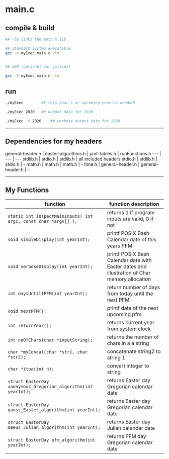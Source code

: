 # main.c

## compile & build

```bash
## -lm links the math.h lib

## standard system executable
gcc -o myExec main.c -lm


## ASM (optional for jollies)

gcc -S myExec main.c -lm
```

## run

```bash
./myExec		## this year's or upcoming year(as needed)

./myExec 2020	## output date for 2020

./myExec -v 2020	## verbose output date for 2020

```

---

## Dependencies for my headers

general-header.h | easter-algorithms.h | pmf-tables.h | runFunctions.h
--- | --- | ---
stdlib.h | stdio.h | stdlib.h | all included headers
stdio.h | stdlib.h | stdio.h | -
math.h | math.h | math.h | -
time.h | general-header.h | general-header.h | -

---

## My Functions

function | function description
--- | ---
```static int inspectMainInputs( int argc, const char *argv[] );``` | returns 1 if program inputs are valid, 0 if not
```void simpleDisplay(int yearInt);``` | printf POSIX Bash Calendar date of this years PFM
```void verboseDisplay(int yearInt);``` |  printf POSIX Bash Calendar date with Easter dates and illustration of Char memory allocation
```int daysUntillPFM(int yearInt);``` | return number of days from today until the next PFM
```void nextPFM();``` | printf date of the next upcoming pfm
```int returnYear();``` | returns current year from system clock
```int noOfChars(char *inputString);``` | returns the number of chars in a a string
```char *myConcat(char *str1, char *str2);``` | concatenate string2 to string 1
```char *itoa(int n);``` | convert integer to string
```struct EasterDay anonymous_Gregorian_algorithm(int yearInt);``` | returns Easter day Gregorian calendar date
```struct EasterDay gauss_Easter_algorithm(int yearInt);``` | returns Easter day Gregorian calendar date
```struct EasterDay meeus_Julian_algorithm(int yearInt);``` | returns Easter day Julian calendar date
```struct EasterDay pfm_algorithm(int yearInt);``` | returns PFM day Gregorian calendar date
